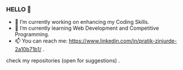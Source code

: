 ### HELLO 👋


- 🔭 I’m currently working on enhancing my Coding Skills.
- 🌱 I’m currently learning  Web Development and Competitive Programming.
- 📫 You can reach me: https://www.linkedin.com/in/pratik-zinjurde-2a10b71b1/ .

 check my repositories (open for suggestions) .
